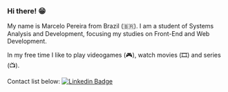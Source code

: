 ### Hi there! 😁

My name is Marcelo Pereira from Brazil (🇧🇷). I am a student of Systems Analysis and Development, focusing my studies on Front-End and Web Development.

In my free time I like to play videogames (:video_game:), watch movies (🎞️) and series (📺).

Contact list below:
[![Linkedin Badge](https://img.shields.io/badge/-LinkedIn-blue?style=flat-square&logo=Linkedin&logoColor=white&link=https://www.linkedin.com/in/marcelopajr)](https://www.linkedin.com/in/marcelopajr)
